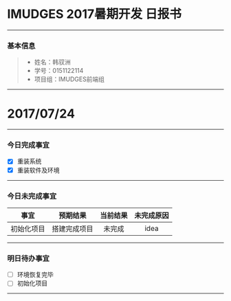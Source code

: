 # IMUDGES 2017暑期开发 日报书
-------


### 基本信息
> * 姓名：韩驭洲
> * 学号：0151122114
> * 项目组：IMUDGES前端组

-------


# 2017/07/24

-------

### 今日完成事宜
- [x]  重装系统
- [x]  重装软件及环境

-----
### 今日未完成事宜


| 事宜     |预期结果| 当前结果  | 未完成原因   | 
| :--------:   | :-----:  | :-----:  | :----:  |
| 初始化项目 | 搭建完成项目 |  未完成  | idea |


------
### 明日待办事宜
- [ ] 环境恢复完毕
- [ ] 初始化项目

-------